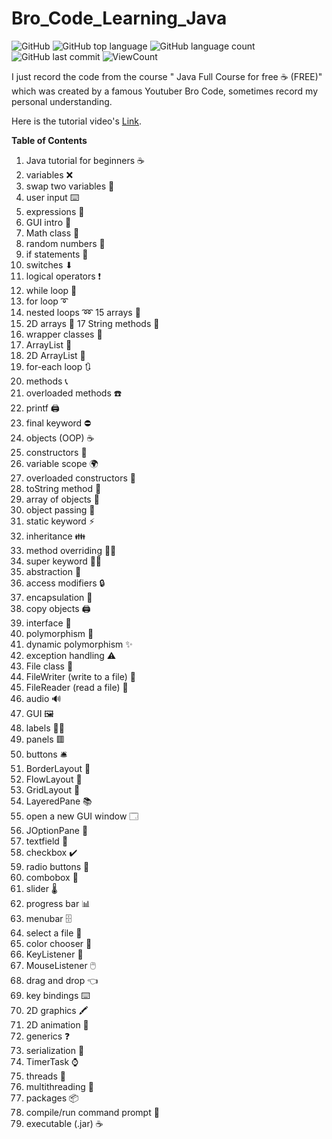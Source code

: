 # Bro_Code_Learning_Java


![GitHub](https://img.shields.io/github/license/fermat01/Bro_Code_Learning_Java?style=flat)
![GitHub top language](https://img.shields.io/github/languages/top/fermat01/Bro_Code_Learning_Java?style=flat)
![GitHub language count](https://img.shields.io/github/languages/count/fermat01/Bro_Code_Learning_Java?style=flat)
![GitHub last commit](https://img.shields.io/github/last-commit/fermat01/Bro_Code_Learning_Java?style=flat)
![ViewCount](https://views.whatilearened.today/views/github/fermat01/Bro_Code_Learning_Java.svg?cache=remove)




I just record the code from the course " Java Full Course for free ☕ (FREE)" which was created by a famous Youtuber Bro Code, sometimes record my personal understanding.

Here is the tutorial video's [Link](https://www.youtube.com/watch?v=xk4_1vDrzzo&ab_channel=BroCode).

**Table of Contents**


1.  Java tutorial for beginners ☕
2.   variables ❌   
3.   swap two variables 💱
4.  user input ⌨️
5.   expressions 🧮
6.   GUI intro 🚩   
7.  Math class 📐   
8.  random numbers 🎲
9.  if statements 🚧
10.  switches ⬇
11.  logical operators ❗
12.  while loop 🔄
13.  for loop ➰
14.  nested loops ➿
15   arrays 🚗
16. 2D arrays 🚚
17   String methods 💬
18.  wrapper classes 🎁
19. ArrayList 🧾
20.  2D ArrayList 📜
21. for-each loop 🔃
22.   methods 📞
23.   overloaded methods ☎️
24.   printf 🖨️
25.   final keyword ⛔
26.  objects (OOP) ☕
27.   constructors 👷
28. variable scope 🌍
29.   overloaded constructors 🍕
30.   toString method 🎉
31.   array of objects 🍱
32.   object passing 🏬
33.    static keyword ⚡
34.  inheritance 👪
35.   method overriding 🙅‍♂️
36.  super keyword 🦸‍♂️
37.  abstraction 👻
38.  access modifiers 🔒
39.   encapsulation 💊
40.   copy objects 🖨️
41.   interface 🦅
42. polymorphism 🏁
43.  dynamic polymorphism ✨
44.  exception handling ⚠️
45.  File class 📁
46.  FileWriter (write to a file) 📝
47.   FileReader (read a file) 📖
48.   audio 🔊
49.  GUI 🖼️
50.   labels 👨‍💻
51.   panels 🟥
52.  buttons 🛎️
53.   BorderLayout 🧭
54.   FlowLayout 🌊
55.   GridLayout 🔳
56. LayeredPane 📚
57.   open a new GUI window 🗔
58.   JOptionPane 🛑
59.  textfield 📛
60.  checkbox ✔️
61.   radio buttons 🔘
62.   combobox 📑
63.   slider 🌡️
64.   progress bar 📊
65.   menubar 🗄️
66.   select a file 🔎
67.   color chooser 🎨
68.   KeyListener 🚀
69.   MouseListener 🖱️
70.   drag and drop 👈
71.   key bindings ⌨️
72.   2D graphics 🖍️
73.   2D animation 👾
74.  generics ❓
75.   serialization 🥣
76.   TimerTask ⌚
77.  threads 🧵
78.   multithreading 🧶
79.   packages 📦
80.   compile/run command prompt 💽
81.  executable (.jar) ☕

